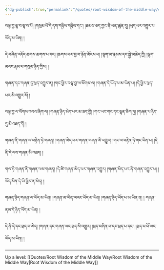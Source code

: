 ```yaml
---
{"dg-publish":true,"permalink":"/quotes/root-wisdom-of-the-middle-way/chapter-14-investigation-of-contact/"}
---
```


བལྟ་བྱ་ལྟ་བ་ལྟ་བ་པོ། །གསུམ་པོ་དེ་དག་གཉིས་གཉིས་དང༌། །ཐམས་ཅད་ཀྱང་ནི་ཕན་ཚུན་དུ། །ཕྲད་པར་འགྱུར་པ་ཡོད་མ་ཡིན། །

དེ་བཞིན་འདོད་ཆགས་ཆགས་པ་དང། །ཆགས་པར་བྱ་བ་ཉོན་མོངས་པ། །ལྷག་མ་རྣམས་དང་སྐྱེ་མཆེད་ཀྱི། །ལྷག་མའང་རྣམ་པ་གསུམ་ཉིད་ཀྱིས། །

གཞན་དང་གཞན་དུ་ཕྲད་འགྱུར་ན། །གང་ཕྱིར་བལྟ་བྱ་ལ་སོགས་ལ། །གཞན་དེ་ཡོད་པ་མ་ཡིན་པ། །དེ་ཕྱིར་ཕྲད་པར་མི་འགྱུར་རོ། །

བལྟ་བྱ་ལ་སོགས་འབའ་ཞིག་ལ། །གཞན་ཉིད་མེད་པར་མ་ཟད་ཀྱི། །གང་ཡང་གང་དང་ལྷན་ཅིག་ཏུ། །གཞན་པ་ཉིད་དུ་མི་འཐད་དོ། །

གཞན་ནི་གཞན་ལ་བརྟེན་ཏེ་གཞན། །གཞན་མེད་པར་གཞན་གཞན་མི་འགྱུར། །གང་ལ་བརྟེན་ཏེ་གང་ཡིན་པ། །དེ་ནི་དེ་ལས་གཞན་མི་འཐད། །

གལ་ཏེ་གཞན་ནི་གཞན་ལས་གཞན། །དེ་ཚེ་གཞན་མེད་པར་གཞན་འགྱུར། །གཞན་མེད་པར་ནི་གཞན་འགྱུར་པ། །ཡོད་མིན་དེ་ཡི་ཕྱིར་ན་མེད། །

གཞན་ཉིད་གཞན་ལ་ཡོད་མ་ཡིན། །གཞན་མ་ཡིན་ལའང་ཡོད་མ་ཡིན། །གཞན་ཉིད་ཡོད་པ་མ་ཡིན་ན། ། གཞན་ནམ་དེ་ཉིད་ཡོད་མ་ཡིན། །

དེ་ནི་དེ་དང་ཕྲད་པ་མེད། །གཞན་དང་གཞན་ཡང་ཕྲད་མི་འགྱུར། །ཕྲད་བཞིན་པ་དང་ཕྲད་པ་དང༌། །ཕྲད་པ་པོ་ཡང་ཡོད་མ་ཡིན། །



---
Up a level: [[Quotes/Root Wisdom of the Middle Way/Root Wisdom of the Middle Way\|Root Wisdom of the Middle Way]]